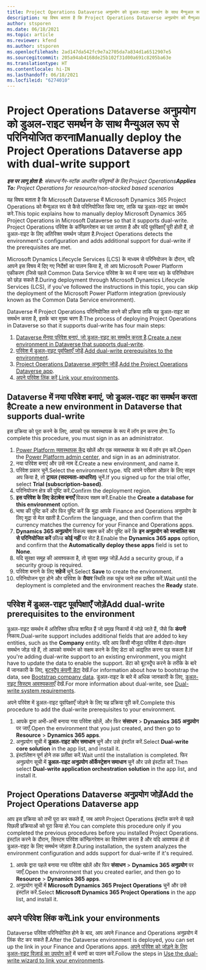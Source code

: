 ```yaml
---
title: Project Operations Dataverse अनुप्रयोग को डुअल-राइट समर्थन के साथ मैन्युअल रूप से परिनियोजित करना
description: यह विषय बताता है कि Project Operations Dataverse अनुप्रयोग को मैन्युअल रूप से कैसे परिनियोजित किया जाए, ताकि यह डुअल-राइट का समर्थन करे.
author: stsporen
ms.date: 06/18/2021
ms.topic: article
ms.reviewer: kfend
ms.author: stsporen
ms.openlocfilehash: 2ad147da542fc9e7a2705da7a834d1a6512907e5
ms.sourcegitcommit: 205a94ab4168de25b102f31d00a691c8205ba63e
ms.translationtype: HT
ms.contentlocale: hi-IN
ms.lasthandoff: 06/18/2021
ms.locfileid: "6274010"
---
```

# <a name="manually-deploy-the-project-operations-dataverse-app-with-dual-write-support"></a><span data-ttu-id="c6c06-103">Project Operations Dataverse अनुप्रयोग को डुअल-राइट समर्थन के साथ मैन्युअल रूप से परिनियोजित करना</span><span class="sxs-lookup"><span data-stu-id="c6c06-103">Manually deploy the Project Operations Dataverse app with dual-write support</span></span>

<span data-ttu-id="c6c06-104">_**इस पर लागू होता है:** संसाधन/गैर-स्टॉक आधारित परिदृश्यों के लिए Project Operations_</span><span class="sxs-lookup"><span data-stu-id="c6c06-104">_**Applies To:** Project Operations for resource/non-stocked based scenarios_</span></span>

<span data-ttu-id="c6c06-105">यह विषय बताता है कि Microsoft Dataverse में Microsoft Dynamics 365 Project Operations को मैन्युअल रूप से कैसे परिनियोजित किया जाए, ताकि यह डुअल-राइट का समर्थन करे.</span><span class="sxs-lookup"><span data-stu-id="c6c06-105">This topic explains how to manually deploy Microsoft Dynamics 365 Project Operations in Microsoft Dataverse so that it supports dual-write.</span></span> <span data-ttu-id="c6c06-106">Project Operations परिवेश के कॉन्फ़िगरेशन का पता लगाता है और यदि पूर्वापेक्षाएँ पूरी होती हैं, तो डुअल-राइट के लिए अतिरिक्त समर्थन जोड़ता है.</span><span class="sxs-lookup"><span data-stu-id="c6c06-106">Project Operations detects the environment's configuration and adds additional support for dual-write if the prerequisites are met.</span></span>

<span data-ttu-id="c6c06-107">Microsoft Dynamics Lifecycle Services (LCS) के माध्यम से परिनियोजन के दौरान, यदि आपने इस विषय में दिए गए निर्देशों का पालन किया है, तो आप Microsoft Power Platform एकीकरण (जिसे पहले Common Data Service परिवेश के रूप में जाना जाता था) के परिनियोजन को छोड़ सकते हैं.</span><span class="sxs-lookup"><span data-stu-id="c6c06-107">During deployment through Microsoft Dynamics Lifecycle Services (LCS), if you've followed the instructions in this topic, you can skip the deployment of the Microsoft Power Platform integration (previously known as the Common Data Service environment).</span></span>

<span data-ttu-id="c6c06-108">Dataverse में Project Operations परिनियोजित करने की प्रक्रिया ताकि यह डुअल-राइट का समर्थन करता है, इसके चार मुख्य चरण हैं:</span><span class="sxs-lookup"><span data-stu-id="c6c06-108">The process of deploying Project Operations in Dataverse so that it supports dual-write has four main steps:</span></span>

1. <span data-ttu-id="c6c06-109">[Dataverse मेंनया परिवेश बनाएं, जो डुअल-राइट का समर्थन करता है](#create).</span><span class="sxs-lookup"><span data-stu-id="c6c06-109">[Create a new environment in Dataverse that supports dual-write](#create).</span></span>
2. <span data-ttu-id="c6c06-110">[परिवेश में डुअल-राइट पूर्वापेक्षाएँ जोड़ें](#prerequisites).</span><span class="sxs-lookup"><span data-stu-id="c6c06-110">[Add dual-write prerequisites to the environment](#prerequisites).</span></span>
3. <span data-ttu-id="c6c06-111">[Project Operations Dataverse अनुप्रयोग जोड़ें](#dataverse).</span><span class="sxs-lookup"><span data-stu-id="c6c06-111">[Add the Project Operations Dataverse app](#dataverse).</span></span>
4. <span data-ttu-id="c6c06-112">[अपने परिवेश लिंक करें](#link).</span><span class="sxs-lookup"><span data-stu-id="c6c06-112">[Link your environments](#link).</span></span>

## <a name="create-a-new-environment-in-dataverse-that-supports-dual-write"></a><a name="create"></a><span data-ttu-id="c6c06-113">Dataverse में नया परिवेश बनाएं, जो डुअल-राइट का समर्थन करता है</span><span class="sxs-lookup"><span data-stu-id="c6c06-113">Create a new environment in Dataverse that supports dual-write</span></span>

<span data-ttu-id="c6c06-114">इस प्रक्रिया को पूरा करने के लिए, आपको एक व्यवस्थापक के रूप में लॉग इन करना होगा.</span><span class="sxs-lookup"><span data-stu-id="c6c06-114">To complete this procedure, you must sign in as an administrator.</span></span>

1. <span data-ttu-id="c6c06-115">[Power Platform व्यवस्थापक केंद्र](https://admin.powerplatform.com) खोलें और एक व्यवस्थापक के रूप में लॉग इन करें.</span><span class="sxs-lookup"><span data-stu-id="c6c06-115">Open the [Power Platform admin center](https://admin.powerplatform.com), and sign in as an administrator.</span></span>
2. <span data-ttu-id="c6c06-116">नया परिवेश बनाएं और उसे नाम दें.</span><span class="sxs-lookup"><span data-stu-id="c6c06-116">Create a new environment, and name it.</span></span>
3. <span data-ttu-id="c6c06-117">परिवेश प्रकार चुनें.</span><span class="sxs-lookup"><span data-stu-id="c6c06-117">Select the environment type.</span></span> <span data-ttu-id="c6c06-118">यदि आपने परीक्षण ऑफ़र के लिए साइन अप किया है, तो **ट्रायल (सदस्यता-आधारित)** चुनें.</span><span class="sxs-lookup"><span data-stu-id="c6c06-118">If you signed up for the trial offer, select **Trial (subscription-based)**.</span></span>
4. <span data-ttu-id="c6c06-119">परिनियोजन क्षेत्र की पुष्टि करें.</span><span class="sxs-lookup"><span data-stu-id="c6c06-119">Confirm the deployment region.</span></span>
5. <span data-ttu-id="c6c06-120">**इस परिवेश के लिए डेटाबेस बनाएँ** विकल्प सक्षम करें.</span><span class="sxs-lookup"><span data-stu-id="c6c06-120">Enable the **Create a database for this environment** option.</span></span> 
6. <span data-ttu-id="c6c06-121">भाषा की पुष्टि करें और फिर पुष्टि करें कि मुद्रा आपके Finance and Operations अनुप्रयोग के लिए मुद्रा से मेल खाती है.</span><span class="sxs-lookup"><span data-stu-id="c6c06-121">Confirm the language, and then confirm that the currency matches the currency for your Finance and Operations apps.</span></span>
7. <span data-ttu-id="c6c06-122">**Dynamics 365 अनुप्रयोग** विकल्प सक्षम करें और पुष्टि करें कि **इन अनुप्रयोग को स्वचालित रूप से परिनियोजित करें** फ़ील्ड **कोई नहीं** पर सेट है.</span><span class="sxs-lookup"><span data-stu-id="c6c06-122">Enable the **Dynamics 365 apps** option, and confirm that the **Automatically deploy these apps** field is set to **None**.</span></span>
8. <span data-ttu-id="c6c06-123">यदि सुरक्षा समूह की आवश्यकता है, तो सुरक्षा समूह जोड़ें.</span><span class="sxs-lookup"><span data-stu-id="c6c06-123">Add a security group, if a security group is required.</span></span>
9. <span data-ttu-id="c6c06-124">परिवेश बनाने के लिए **सहेजें** चुनें.</span><span class="sxs-lookup"><span data-stu-id="c6c06-124">Select **Save** to create the environment.</span></span>
10. <span data-ttu-id="c6c06-125">परिनियोजन पूरा होने और परिवेश के **तैयार** स्थिति तक पहुंच जाने तक प्रतीक्षा करें.</span><span class="sxs-lookup"><span data-stu-id="c6c06-125">Wait until the deployment is completed and the environment reaches the **Ready** state.</span></span>

## <a name="add-dual-write-prerequisites-to-the-environment"></a><a name="prerequisites"></a><span data-ttu-id="c6c06-126">परिवेश में डुअल-राइट पूर्वापेक्षाएँ जोड़ें</span><span class="sxs-lookup"><span data-stu-id="c6c06-126">Add dual-write prerequisites to the environment</span></span>

<span data-ttu-id="c6c06-127">डुअल-राइट समर्थन में अतिरिक्त फ़ील्ड शामिल हैं जो प्रमुख निकायों में जोड़े जाते हैं, जैसे कि **कंपनी** निकाय.</span><span class="sxs-lookup"><span data-stu-id="c6c06-127">Dual-write support includes additional fields that are added to key entities, such as the **Company** entity.</span></span> <span data-ttu-id="c6c06-128">यदि आप किसी मौजूदा परिवेश में दोहरा-लेखन समर्थन जोड़ रहे हैं, तो आपको समर्थन को सक्षम करने के लिए डेटा को अद्यतित करना पड़ सकता है.</span><span class="sxs-lookup"><span data-stu-id="c6c06-128">If you're adding dual-write support to an existing environment, you might have to update the data to enable the support.</span></span> <span data-ttu-id="c6c06-129">डेटा को बूटस्ट्रैप करने के तरीके के बारे में जानकारी के लिए, [बूटस्ट्रैप कंपनी डेटा](/dynamics365/fin-ops-core/dev-itpro/data-entities/dual-write/bootstrap-company-data) देखें.</span><span class="sxs-lookup"><span data-stu-id="c6c06-129">For information about how to bootstrap the data, see [Bootstrap company data](/dynamics365/fin-ops-core/dev-itpro/data-entities/dual-write/bootstrap-company-data).</span></span> <span data-ttu-id="c6c06-130">डुअल-राइट के बारे में अधिक जानकारी के लिए, [डुअल-राइट सिस्टम आवश्यकताएँ](/dynamics365/fin-ops-core/dev-itpro/data-entities/dual-write/dual-write-system-req) देखें.</span><span class="sxs-lookup"><span data-stu-id="c6c06-130">For more information about dual-write, see [Dual-write system requirements](/dynamics365/fin-ops-core/dev-itpro/data-entities/dual-write/dual-write-system-req).</span></span>

<span data-ttu-id="c6c06-131">अपने परिवेश में डुअल-राइट पूर्वापेक्षाएँ जोड़ने के लिए यह प्रक्रिया पूरी करें.</span><span class="sxs-lookup"><span data-stu-id="c6c06-131">Complete this procedure to add the dual-write prerequisites to your environment.</span></span>

1. <span data-ttu-id="c6c06-132">आपके द्वारा अभी-अभी बनाया गया परिवेश खोलें, और फिर **संसाधन** \> **Dynamics 365 अनुप्रयोग** पर जाएँ.</span><span class="sxs-lookup"><span data-stu-id="c6c06-132">Open the environment that you just created, and then go to **Resource** \> **Dynamics 365 apps**.</span></span>
2. <span data-ttu-id="c6c06-133">अनुप्रयोग सूची में **डुअल-राइट कोर समाधान** चुनें और उसे इंस्टॉल करें.</span><span class="sxs-lookup"><span data-stu-id="c6c06-133">Select **Dual-write core solution** in the app list, and install it.</span></span>
3. <span data-ttu-id="c6c06-134">इंस्टॉलेशन पूर्ण होने तक प्रतीक्षा करें.</span><span class="sxs-lookup"><span data-stu-id="c6c06-134">Wait until the installation is completed.</span></span> <span data-ttu-id="c6c06-135">फिर अनुप्रयोग सूची में **डुअल-राइट अनुप्रयोग ऑर्केस्ट्रेशन समाधान** चुनें और उसे इंस्टॉल करें.</span><span class="sxs-lookup"><span data-stu-id="c6c06-135">Then select **Dual-write application orchestration solution** in the app list, and install it.</span></span>

## <a name="add-the-project-operations-dataverse-app"></a><a name="dataverse"></a><span data-ttu-id="c6c06-136">Project Operations Dataverse अनुप्रयोग जोड़ें</span><span class="sxs-lookup"><span data-stu-id="c6c06-136">Add the Project Operations Dataverse app</span></span>

<span data-ttu-id="c6c06-137">आप इस प्रक्रिया को तभी पूरा कर सकते हैं, जब आपने Project Operations इंस्टॉल करने से पहले पिछली प्रक्रियाओं को पूरा किया हो.</span><span class="sxs-lookup"><span data-stu-id="c6c06-137">You can complete this procedure only if you completed the previous procedures before you installed Project Operations.</span></span> <span data-ttu-id="c6c06-138">इंस्टॉल करने के दौरान, सिस्टम परिवेश कॉन्फ़िगरेशन का विश्लेषण करता है और यदि आवश्यक हो तो डुअल-राइट के लिए समर्थन जोड़ता है.</span><span class="sxs-lookup"><span data-stu-id="c6c06-138">During installation, the system analyzes the environment configuration and adds support for dual-write if it's required.</span></span>

1. <span data-ttu-id="c6c06-139">आपके द्वारा पहले बनाया गया परिवेश खोलें और फिर **संसाधन** \> **Dynamics 365 अनुप्रयोग** पर जाएँ.</span><span class="sxs-lookup"><span data-stu-id="c6c06-139">Open the environment that you created earlier, and then go to **Resource** \> **Dynamics 365 apps**.</span></span>
2. <span data-ttu-id="c6c06-140">अनुप्रयोग सूची में **Microsoft Dynamics 365 Project Operations** चुनें और उसे इंस्टॉल करें.</span><span class="sxs-lookup"><span data-stu-id="c6c06-140">Select **Microsoft Dynamics 365 Project Operations** in the app list, and install it.</span></span>

## <a name="link-your-environments"></a><a name="link"></a><span data-ttu-id="c6c06-141">अपने परिवेश लिंक करें</span><span class="sxs-lookup"><span data-stu-id="c6c06-141">Link your environments</span></span>

<span data-ttu-id="c6c06-142">Dataverse परिवेश परिनियोजित होने के बाद, आप अपने Finance and Operations अनुप्रयोग में लिंक सेट कर सकते हैं.</span><span class="sxs-lookup"><span data-stu-id="c6c06-142">After the Dataverse environment is deployed, you can set up the link in your Finance and Operations apps.</span></span> <span data-ttu-id="c6c06-143">[अपने परिवेश को जोड़ने के लिए डुअल-राइट विज़ार्ड का उपयोग करें](/dynamics365/fin-ops-core/dev-itpro/data-entities/dual-write/link-your-environment) में चरणों का पालन करें.</span><span class="sxs-lookup"><span data-stu-id="c6c06-143">Follow the steps in [Use the dual-write wizard to link your environments](/dynamics365/fin-ops-core/dev-itpro/data-entities/dual-write/link-your-environment).</span></span>

